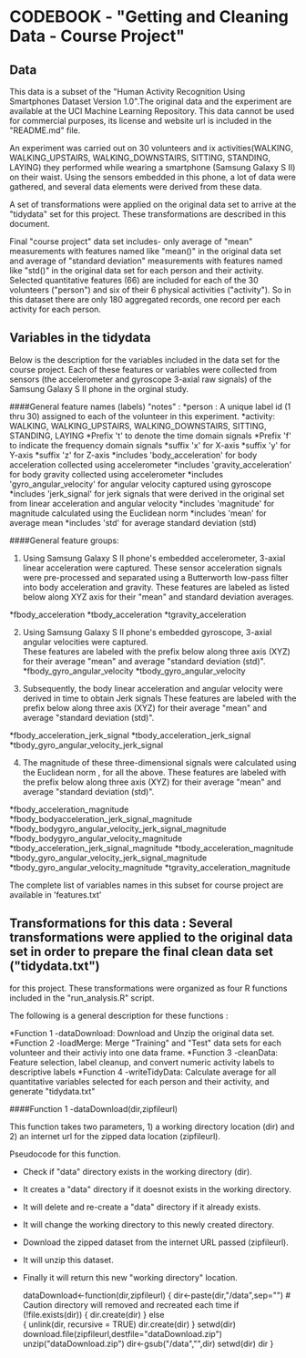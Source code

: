 # CODEBOOK - "Getting and Cleaning Data - Course Project"

## Data
This data is a subset of the "Human Activity Recognition Using Smartphones Dataset Version 1.0".The original data and the experiment are available at the UCI Machine Learning Repository. This data cannot be used for commercial purposes, its license and website url is included in the "README.md" file.

An experiment was carried out on 30 volunteers and ix activities(WALKING, WALKING_UPSTAIRS, WALKING_DOWNSTAIRS, SITTING, STANDING, LAYING) they performed while wearing a smartphone (Samsung Galaxy S II) on their waist. Using the sensors embedded in this phone, a lot of data were gathered, and several data elements were derived from these data. 

A set of transformations were applied on the original data set to arrive at the "tidydata" set for this project. These transformations are described in this document.

Final "course project" data set includes- only average of "mean" measurements with features named like "mean()" in the original data set and 
average of "standard deviation" measurements  with features named like "std()" in the original data set for each person and their activity.
Selected quantitative features (66) are included for each of the 30 volunteers ("person") and six of their 6 physical activities ("activity"). 
So in this dataset there are only 180 aggregated records, one record per each activity for each person. 

## Variables in the tidydata

Below is the description for the variables included in the data set for the course project. Each of these features or variables were collected from sensors 
(the accelerometer and gyroscope 3-axial raw signals) of the Samsung Galaxy S II phone in the orginal study.

####General feature names (labels) "notes" :
*person : A unique label id (1 thru 30) assigned to each of the volunteer in this experiment.
*activity: WALKING, WALKING_UPSTAIRS, WALKING_DOWNSTAIRS, SITTING, STANDING, LAYING 
*Prefix 't' to denote the time domain signals
*Prefix 'f' to indicate the frequency domain signals
*suffix 'x' for X-axis
*suffix 'y' for Y-axis
*suffix 'z' for Z-axis
*includes 'body_acceleration' for body acceleration collected using accelerometer
*includes 'gravity_acceleration' for body gravity collected using accelerometer
*includes 'gyro_angular_velocity' for angular velocity captured using gyroscope
*includes 'jerk_signal' for jerk signals that were derived in the original set from linear acceleration and angular velocity
*includes 'magnitude'  for magnitude calculated using the Euclidean norm 
*includes 'mean' for average mean
*includes 'std' for average standard deviation (std)

####General feature groups:

1. Using Samsung Galaxy S II phone's embedded accelerometer, 3-axial linear acceleration were captured. 
These sensor acceleration signals were pre-processed and separated using a Butterworth low-pass filter into body acceleration and gravity.
These features are labeled as listed below along XYZ axis for their "mean" and standard deviation averages. 

*fbody_acceleration
*tbody_acceleration
*tgravity_acceleration


2. Using Samsung Galaxy S II phone's embedded gyroscope, 3-axial angular velocities were captured.  
These features are labeled with the prefix below along three axis (XYZ) for their average "mean" and average "standard deviation (std)".
*fbody_gyro_angular_velocity
*tbody_gyro_angular_velocity


3. Subsequently, the body linear acceleration and angular velocity were derived in time to obtain Jerk signals
These features are labeled with the prefix below along three axis (XYZ) for their average "mean" and average "standard deviation (std)".

*fbody_acceleration_jerk_signal
*tbody_acceleration_jerk_signal
*tbody_gyro_angular_velocity_jerk_signal

4. The magnitude of these three-dimensional signals were calculated using the Euclidean norm , for all the above.
These features are labeled with the prefix below along three axis (XYZ) for their average "mean" and average "standard deviation (std)".

*fbody_acceleration_magnitude
*fbody_bodyacceleration_jerk_signal_magnitude
*fbody_bodygyro_angular_velocity_jerk_signal_magnitude
*fbody_bodygyro_angular_velocity_magnitude
*tbody_acceleration_jerk_signal_magnitude
*tbody_acceleration_magnitude
*tbody_gyro_angular_velocity_jerk_signal_magnitude
*tbody_gyro_angular_velocity_magnitude
*tgravity_acceleration_magnitude

The complete list of variables names in this subset for course project are available in 'features.txt'

## Transformations for this data : Several transformations were applied to the original data set in order to prepare the final clean data set ("tidydata.txt")
for this project. These transformations were organized as four R functions included in the "run_analysis.R" script. 
	
The following is a general description for these functions :
	
*Function 1 -dataDownload: Download and Unzip the original data set.
*Function 2 -loadMerge: Merge "Training" and "Test" data sets for each volunteer and their activiy into one data frame.
*Function 3 -cleanData: Feature selection, label cleanup, and convert numeric activity labels to descriptive labels
*Function 4 -writeTidyData: Calculate average for all quantitative variables selected for each person and their activity, and generate "tidydata.txt"
	
####Function 1 -dataDownload(dir,zipfileurl)

This function takes two parameters, 1) a working directory location (dir) and 2) an internet url for the zipped data location (zipfileurl).

Pseudocode for this function.
* Check if "data" directory exists in the working directory (dir).
* It creates a "data" directory if it doesnot exists in the working directory.
* It will delete and re-create a "data" directory if it already exists.
* It will change the working directory to this newly created directory.
* Download the zipped dataset from the internet URL passed (zipfileurl).
* It will unzip this dataset.
* Finally it will return this new "working directory" location.

    dataDownload<-function(dir,zipfileurl) {
        dir<-paste(dir,"/data",sep="") # Caution directory will removed and recreated each time
        if (!file.exists(dir)) 
            {
                dir.create(dir) 
            } else  
                {
                    unlink(dir, recursive = TRUE)
                    dir.create(dir) 
                }
        setwd(dir)
        download.file(zipfileurl,destfile="dataDownload.zip")
        unzip("dataDownload.zip")
        dir<-gsub("/data","",dir)
        setwd(dir)
        dir
    }
    
    	
    
    
    
    
    
